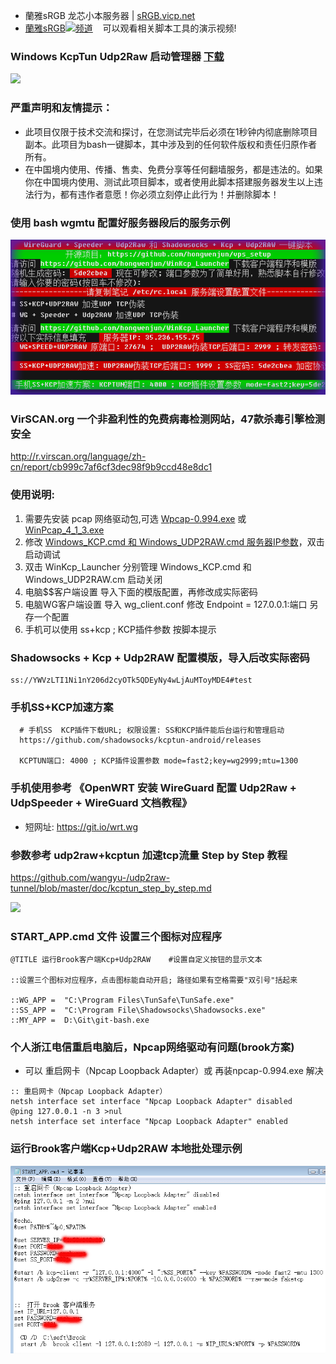 - 蘭雅sRGB 龙芯小本服务器 | [sRGB.vicp.net](http://sRGB.vicp.net)
- [蘭雅sRGB![](https://raw.githubusercontent.com/hongwenjun/vps_setup/master/img/youtube.png)频道](https://www.youtube.com/channel/UCupRwki_4n87nrwP0GIBUXA/videos) &nbsp;&nbsp;&nbsp;可以观看相关脚本工具的演示视频!
### Windows KcpTun Udp2Raw 启动管理器  [下载](https://github.com/hongwenjun/WinKcp_Launcher/archive/master.zip)
![](https://raw.githubusercontent.com/hongwenjun/WinKcp_Launcher/master/gui.gif)

### 严重声明和友情提示：
- 此项目仅限于技术交流和探讨，在您测试完毕后必须在1秒钟内彻底删除项目副本。此项目为bash一键脚本，其中涉及到的任何软件版权和责任归原作者所有。
- 在中国境内使用、传播、售卖、免费分享等任何翻墙服务，都是违法的。如果你在中国境内使用、测试此项目脚本，或者使用此脚本搭建服务器发生以上违法行为，都有违作者意愿！你必须立刻停止此行为！并删除脚本！

### 使用 bash wgmtu 配置好服务器段后的服务示例
![](https://raw.githubusercontent.com/hongwenjun/img/master/ss_wg.png)

### VirSCAN.org 一个非盈利性的免费病毒检测网站，47款杀毒引擎检测安全
  http://r.virscan.org/language/zh-cn/report/cb999c7af6cf3dec98f9b9ccd48e8dc1

### 使用说明:
1. 需要先安装 pcap 网络驱动包,可选 [Wpcap-0.994.exe](https://nmap.org/npcap/) 或 [WinPcap_4_1_3.exe](https://www.winpcap.org/install/)
2. 修改 [Windows_KCP.cmd 和 Windows_UDP2RAW.cmd 服务器IP参数](https://github.com/hongwenjun/WinKcp_Launcher/tree/master/template)，双击启动调试
3. 双击 WinKcp_Launcher 分别管理  Windows_KCP.cmd 和 Windows_UDP2RAW.cm 启动关闭
4. 电脑$$客户端设置  导入下面的模版配置，再修改成实际密码
5. 电脑WG客户端设置  导入 wg_client.conf 修改 Endpoint = 127.0.0.1:端口 另存一个配置
6. 手机可以使用 ss+kcp ; KCP插件参数 按脚本提示

### Shadowsocks + Kcp + Udp2RAW  配置模版，导入后改实际密码

```
ss://YWVzLTI1Ni1nY206d2cyOTk5QDEyNy4wLjAuMToyMDE4#test
```

### 手机SS+KCP加速方案
```
  # 手机SS  KCP插件下载URL; 权限设置: SS和KCP插件能后台运行和管理启动
  https://github.com/shadowsocks/kcptun-android/releases

  KCPTUN端口: 4000 ; KCP插件设置参数 mode=fast2;key=wg2999;mtu=1300
```
### 手机使用参考  《OpenWRT 安装 WireGuard 配置 Udp2Raw + UdpSpeeder + WireGuard 文档教程》
- 短网址: https://git.io/wrt.wg


### 参数参考  udp2raw+kcptun 加速tcp流量 Step by Step 教程
https://github.com/wangyu-/udp2raw-tunnel/blob/master/doc/kcptun_step_by_step.md

![](https://raw.githubusercontent.com/hongwenjun/vps_setup/master/img/speed_raw.png)


### START_APP.cmd 文件 设置三个图标对应程序

```
@TITLE 运行Brook客户端Kcp+Udp2RAW    #设置自定义按钮的显示文本

::设置三个图标对应程序，点击图标能自动开启; 路径如果有空格需要"双引号"括起来

::WG_APP =  "C:\Program Files\TunSafe\TunSafe.exe"
::SS_APP =  "C:\Program File\Shadowsocks\Shadowsocks.exe"
::MY_APP =  D:\Git\git-bash.exe

```


### 个人浙江电信重启电脑后，Npcap网络驱动有问题(brook方案)
- 可以 重启网卡（Npcap Loopback Adapter）或 再装npcap-0.994.exe 解决
```
:: 重启网卡（Npcap Loopback Adapter）
netsh interface set interface "Npcap Loopback Adapter" disabled
@ping 127.0.0.1 -n 3 >nul
netsh interface set interface "Npcap Loopback Adapter" enabled
```
### 运行Brook客户端Kcp+Udp2RAW 本地批处理示例
![](https://raw.githubusercontent.com/hongwenjun/img/master/brook_kcp.png)
